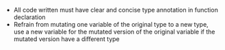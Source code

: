 - All code written must have clear and concise type annotation in function declaration
- Refrain from mutating one variable of the original type to a new type, use a new variable for the mutated version of the original variable if the mutated version have a different type